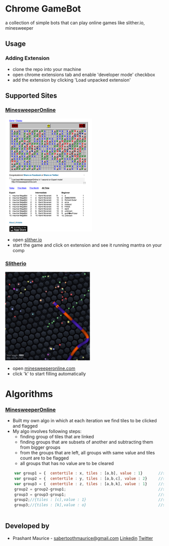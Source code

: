 Chrome GameBot
==============

a collection of simple bots that can play online games like slither.io, minesweeper

## Usage

### Adding Extension
 * clone the repo into your machine
 * open chrome extensions tab and enable 'developer mode' checkbox
 * add the extension by clicking 'Load unpacked extension'

## Supported Sites

### [MinesweeperOnline](http://minesweeperonline.com/)
![Solved State](/screenshots/minesweeper_1.png)
 * open [slither.io](http://minesweeperonline.com/)
 * start the game and click on extension and see it running mantra on your comp

### [Slitherio](http://slither.io/)
![Screenshot](/screenshots/slitherio_1.png)
 * open [minesweeperonline.com](http://slither.io/)
 * click 'k' to start filling automatically
 

# Algorithms

### [MinesweeperOnline](http://minesweeperonline.com/)
* Built my own algo in which at each iteration we find tiles to be clicked and flagged 
* My algo involves following steps:
    * finding group of tiles that are linked
    * finding groups that are subsets of another and subtracting them from bigger groups
    * from the groups that are left, all groups with same value and tiles count are to be flagged
    * all groups that has no value are to be cleared
    
```javascript
    var group1 = {  centertile : x, tiles : [a,b], value : 1}       //step1
    var group2 = {  centertile : y, tiles : [a,b,c], value : 2}     //step1
    var group3 = {  centertile : z, tiles : [a,b,k], value : 1}     //step1
    group2 = group2-group1;                                         //step2
    group3 = group3-group1;                                         //step2
    group2;//{tiles : [c],value : 1}                                //step3 : flag this
    group3;//{tiles : [k],value : o}                                //step4 : clear this
    
```
    

## Developed by

  * Prashant Maurice - <sabertoothmaurice@gmail.com> [Linkedin](https://in.linkedin.com/in/prashantmaurice) [Twitter](https://twitter.com/MauricePrashant)
